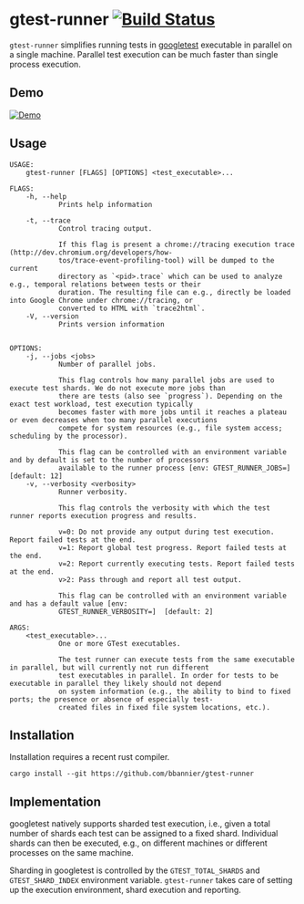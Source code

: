 gtest-runner [![Build Status](https://travis-ci.org/bbannier/gtest-runner.svg?branch=master)](https://travis-ci.org/bbannier/gtest-runner)
============

`gtest-runner` simplifies running tests in
[googletest](https://github.com/googletest) executable in parallel on a single
machine. Parallel test execution can be much faster than single process
execution.


Demo
----

[![Demo](https://asciinema.org/a/9hAXBKslEDXl55K3C3Yx22VNh.png)](https://asciinema.org/a/9hAXBKslEDXl55K3C3Yx22VNh)


Usage
-----

    USAGE:
        gtest-runner [FLAGS] [OPTIONS] <test_executable>...

    FLAGS:
        -h, --help
                Prints help information

        -t, --trace
                Control tracing output.

                If this flag is present a chrome://tracing execution trace (http://dev.chromium.org/developers/how-
                tos/trace-event-profiling-tool) will be dumped to the current
                directory as `<pid>.trace` which can be used to analyze e.g., temporal relations between tests or their
                duration. The resulting file can e.g., directly be loaded into Google Chrome under chrome://tracing, or
                converted to HTML with `trace2html`.
        -V, --version
                Prints version information


    OPTIONS:
        -j, --jobs <jobs>
                Number of parallel jobs.

                This flag controls how many parallel jobs are used to execute test shards. We do not execute more jobs than
                there are tests (also see `progress`). Depending on the exact test workload, test execution typically
                becomes faster with more jobs until it reaches a plateau or even decreases when too many parallel executions
                compete for system resources (e.g., file system access; scheduling by the processor).

                This flag can be controlled with an environment variable and by default is set to the number of processors
                available to the runner process [env: GTEST_RUNNER_JOBS=]  [default: 12]
        -v, --verbosity <verbosity>
                Runner verbosity.

                This flag controls the verbosity with which the test runner reports execution progress and results.

                v=0: Do not provide any output during test execution. Report failed tests at the end.
                v=1: Report global test progress. Report failed tests at the end.
                v=2: Report currently executing tests. Report failed tests at the end.
                v>2: Pass through and report all test output.

                This flag can be controlled with an environment variable and has a default value [env:
                GTEST_RUNNER_VERBOSITY=]  [default: 2]

    ARGS:
        <test_executable>...
                One or more GTest executables.

                The test runner can execute tests from the same executable in parallel, but will currently not run different
                test executables in parallel. In order for tests to be executable in parallel they likely should not depend
                on system information (e.g., the ability to bind to fixed ports; the presence or absence of especially test-
                created files in fixed file system locations, etc.).


Installation
------------

Installation requires a recent rust compiler.

    cargo install --git https://github.com/bbannier/gtest-runner


Implementation
--------------

googletest natively supports sharded test execution, i.e., given a total number
of shards each test can be assigned to a fixed shard. Individual shards can
then be executed, e.g., on different machines or different processes on the
same machine.

Sharding in googletest is controlled by the `GTEST_TOTAL_SHARDS` and
`GTEST_SHARD_INDEX` environment variable. `gtest-runner` takes care of setting
up the execution environment, shard execution and reporting.
